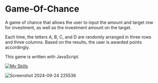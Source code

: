 # Game-Of-Chance

A game of chance that allows the user to input the amount and target row for investment, as well as the investment amount on the target.

Each time, the letters A, B, C, and D are randomly arranged in three rows and three columns. Based on the results, the user is awarded points accordingly.

This game is written with JavaScript.

[![My Skills](https://skillicons.dev/icons?i=js)](https://skillicons.dev)

![Screenshot 2024-09-24 225536](https://github.com/user-attachments/assets/1b5ca851-c98a-4428-9c65-1c76f0b71fe9)
